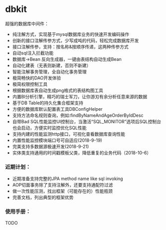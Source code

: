 # dbkit
超强的数据库中间件：

- 纯注解方式，实现基于mysql数据库业务的快速开发编码操作  
- 创新的接口注解传参方式，少写成吨的代码，轻松完成数据库开发
- 接口注解传参，支持：按名称&按顺序传递，这两种传参方式
- 自动sql注入拦截功能
- 数据库->Bean 反向生成器，一键由表结构自动生成Bean
- 自动化建表（无表则新建，否则不新建）
- 智能注解事务管理，全自动化事务管理
- 极简畅快的DAO开发体验
- 极简权限控制工具
- 根据数据库表自动生成png格式的表结构图工具
- 内置BI分析引擎，精巧的瑞士军刀，让你游刃有余分析任意来源的数据
- 基于DB Table的持久化集合框架支持
- 方便的数据库默认配置表工具DBConfigHelper
- 支持方法命名规则查询，例如:findByNameAndAgeOrderByIdDesc
- 自带Bad SQL性能监控UI控制台，当激活“SQL_MONITOR”选项后SQL控制台也会启动，方便实时监控优化SQL性能
- 支持内建的性能监测http接口，可视化查看数据库查询性能
- 内置性能监控模块端口号可自适应(2018-9-19)
- 完美支持多数据源极速开发(2018-9-21)
- 实体类支持通用的时间戳模板父类，降低重复的业务代码（2018-10-6）

### 近期计划：
- 近期准备支持完整的JPA method name like sql invoking  
- AOP切面事务除了支持注解外，还要支持通配符过滤  
- 做一次性能压测，找出框架（可能存在的）性能瓶颈
- 完善文档，列出典型的框架优势

### 使用手册：  
TODO
